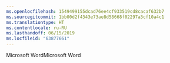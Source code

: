 ```yaml
---
ms.openlocfilehash: 1549499155dcad76ee4cf933519cd8cacaf632b7
ms.sourcegitcommit: 1bb00d2f4343e73ae8d58668f02297a3cf10a4c1
ms.translationtype: HT
ms.contentlocale: ru-RU
ms.lasthandoff: 06/15/2019
ms.locfileid: "63877661"
---
```

<span data-ttu-id="9a146-101">Microsoft Word</span><span class="sxs-lookup"><span data-stu-id="9a146-101">Microsoft Word</span></span>